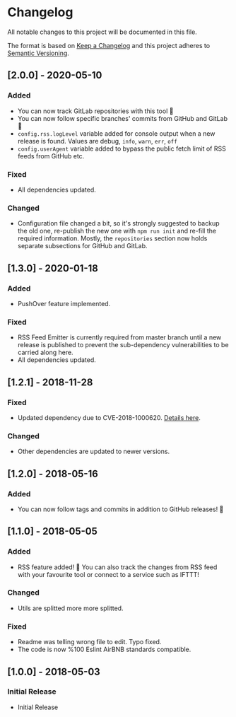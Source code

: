 # Changelog
All notable changes to this project will be documented in this file.

The format is based on [Keep a Changelog](http://keepachangelog.com/en/1.0.0/)
and this project adheres to [Semantic Versioning](http://semver.org/spec/v2.0.0.html).

## [2.0.0] - 2020-05-10
### Added
- You can now track GitLab repositories with this tool 🎉
- You can now follow specific branches' commits from GitHub and GitLab 🎉
- `config.rss.logLevel` variable added for console output when a new release is found. Values are debug, `info`, `warn`, `err`, `off`
- `config.userAgent` variable added to bypass the public fetch limit of RSS feeds from GitHub etc.

### Fixed
- All dependencies updated.

### Changed
- Configuration file changed a bit, so it's strongly suggested to backup the old one, re-publish the new one with `npm run init` and re-fill the required information. Mostly, the `repositories` section now holds separate subsections for GitHub and GitLab.

## [1.3.0] - 2020-01-18
### Added
- PushOver feature implemented.

### Fixed
- RSS Feed Emitter is currently required from master branch until a new release is published to prevent the sub-dependency vulnerabilities to be carried along here.
- All dependencies updated.

## [1.2.1] - 2018-11-28
### Fixed
- Updated dependency due to CVE-2018-1000620. [Details here](https://github.com/filipedeschamps/rss-feed-emitter/pull/173).

### Changed
- Other dependencies are updated to newer versions.

## [1.2.0] - 2018-05-16
### Added
- You can now follow tags and commits in addition to GitHub releases! 🎉


## [1.1.0] - 2018-05-05
### Added
- RSS feature added! 🎉 You can also track the changes from RSS feed with your favourite tool or connect to a service such as IFTTT!

### Changed
- Utils are splitted more more splitted.

### Fixed
- Readme was telling wrong file to edit. Typo fixed.
- The code is now %100 Eslint AirBNB standards compatible.

## [1.0.0] - 2018-05-03
### Initial Release
- Initial Release
